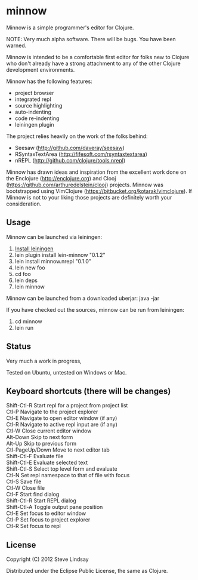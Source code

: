 # minnow

Minnow is a simple programmer's editor for Clojure.

NOTE: Very much alpha software. There will be bugs. You have been warned.

Minnow is intended to be a comfortable first editor for folks new to Clojure who don't already 
have a strong attachment to any of the other Clojure development environments.

Minnow has the following features:

- project browser
- integrated repl
- source highlighting
- auto-indenting
- code re-indenting 
- leiningen plugin 

The project relies heavily on the work of the folks behind:

- Seesaw (http://github.com/daveray/seesaw)
- RSyntaxTextArea (http://fifesoft.com/rsyntaxtextarea) 
- nREPL (http://github.com/clojure/tools.nrepl)

Minnow has drawn ideas and inspiration from the excellent work done on the Enclojure 
(http://enclojure.org) and Clooj (https://github.com/arthuredelstein/clooj) projects. 
Minnow was bootstrapped using VimClojure (https://bitbucket.org/kotarak/vimclojure). 
If Minnow is not to your liking those projects are definitely worth your consideration.

## Usage

Minnow can be launched via leiningen:  
1) [Install leiningen](https://github.com/technomancy/leiningen/blob/master/README.md)  
2) lein plugin install lein-minnow "0.1.2"  
3) lein install minnow.nrepl "0.1.0"   
4) lein new foo  
5) cd foo  
6) lein deps   
7) lein minnow  

Minnow can be launched from a downloaded uberjar: java -jar <path to minnow uberjar>

If you have checked out the sources, minnow can be run from leiningen:  
1) cd minnow  
2) lein run  

## Status

Very much a work in progress, 

Tested on Ubuntu, untested on Windows or Mac.

## Keyboard shortcuts (there will be changes)

Shift-Ctl-R      Start repl for a project from project list  
Ctl-P	         Navigate to the project explorer  
Ctl-E	         Navigate to open editor window (if any)  
Ctl-R            Navigate to active repl input are (if any)  
Ctl-W            Close current editor window  
Alt-Down         Skip to next form  
Alt-Up           Skip to previous form  
Ctl-PageUp/Down  Move to next editor tab  
Shift-Ctl-F      Evaluate file  
Shift-Ctl-E      Evaluate selected text  
Shift-Ctl-S      Select top level form and evaluate  
Ctl-N		 Set repl namespace to that of file with focus  
Ctl-S            Save file  
Ctl-W            Close file  
Ctl-F            Start find dialog  
Shift-Ctl-R      Start REPL dialog  
Shift-Ctl-A      Toggle output pane position  
Ctl-E            Set focus to editor window  
Ctl-P	         Set focus to project explorer  
Ctl-R            Set focus to repl  

## License

Copyright (C) 2012 Steve Lindsay

Distributed under the Eclipse Public License, the same as Clojure.



